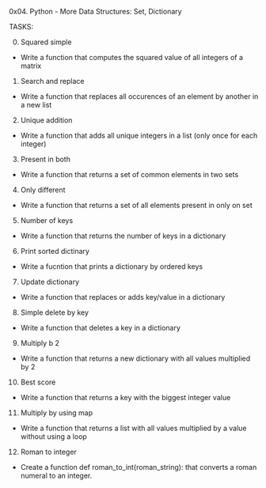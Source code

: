  0x04. Python - More Data Structures: Set, Dictionary

TASKS:

0. Squared simple
- Write a function that computes the squared value of all integers of a matrix

1. Search and replace
- Write a function that replaces all occurences of an element by another in a
new list

2. Unique addition
- Write a function that adds all unique integers in a list (only once for each
integer)

3. Present in both
- Write a function that returns a set of common elements in two sets

4. Only different
- Write a function that returns a set of all elements present in only on set

5. Number of keys
- Write a function that returns the number of keys in a dictionary

6. Print sorted dictinary
- Write a fucntion that prints a dictionary by ordered keys

7. Update dictionary
- Write a function that replaces or adds key/value in a dictionary

8. Simple delete by key
- Write a function that deletes a key in a dictionary

9. Multiply b 2
- Write a function that returns a new dictionary with all values multiplied
by 2

10. Best score
- Write a function that returns a key with the biggest integer value

11. Multiply by using map
- Write a function that returns a list with all values multiplied by a value
without using a loop

12. Roman to integer
- Create a function def roman_to_int(roman_string): that converts a roman
numeral to an integer.
